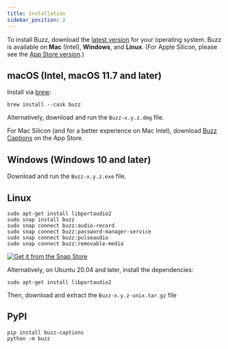 ```yaml
---
title: Installation
sidebar_position: 2
---
```


To install Buzz, download the [latest version](https://github.com/chidiwilliams/buzz/releases/latest) for your operating
system. Buzz is available on **Mac** (Intel), **Windows**, and **Linux**. (For Apple Silicon, please see
the [App Store version](https://apps.apple.com/us/app/buzz-captions/id6446018936?mt=12&itsct=apps_box_badge&itscg=30200).)

## macOS (Intel, macOS 11.7 and later)

Install via [brew](https://brew.sh/):

```shell
brew install --cask buzz
```

Alternatively, download and run the `Buzz-x.y.z.dmg` file.

For Mac Silicon (and for a better experience on Mac Intel),
download [Buzz Captions](https://apps.apple.com/us/app/buzz-captions/id6446018936?mt=12&amp;itsct=apps_box_badge&amp;itscg=30200)
on the App Store.

## Windows (Windows 10 and later)

Download and run the `Buzz-x.y.z.exe` file.

## Linux

```shell
sudo apt-get install libportaudio2
sudo snap install buzz
sudo snap connect buzz:audio-record
sudo snap connect buzz:password-manager-service
sudo snap connect buzz:pulseaudio
sudo snap connect buzz:removable-media
```

[![Get it from the Snap Store](https://snapcraft.io/static/images/badges/en/snap-store-black.svg)](https://snapcraft.io/buzz)

Alternatively, on Ubuntu 20.04 and later, install the dependencies:

```shell
sudo apt-get install libportaudio2
```

Then, download and extract the `Buzz-x.y.z-unix.tar.gz` file

## PyPI

```shell
pip install buzz-captions
python -m buzz
```
